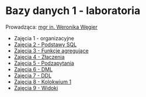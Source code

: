 # Bazy danych 1 - laboratoria

Prowadząca: [mgr in. Weronika Węgier](https://www.kssk.pwr.edu.pl/users/wegier)

- Zajęcia 1 - organizacyjne
- [Zajęcia 2 - Podstawy SQL](./bazy1_lab2.md)
- [Zajęcia 3 - Funkcje agregujące](./bazy1_lab3.md)
- [Zajęcia 4 - Złączenia](./bazy1_lab4.md)
- [Zajęcia 5 - Podzapytania](./bazy1_lab5.md)
- [Zajęcia 6 - DML](./bazy1_lab6.md)
- [Zajęcia 7 - DDL](./bazy1_lab7.md)
- [Zajęcia 8 - Kolokwium 1](./bazy1_kolokwium1.md)
- [Zajęcia 9 - Widoki](./bazy1_lab9.md)
